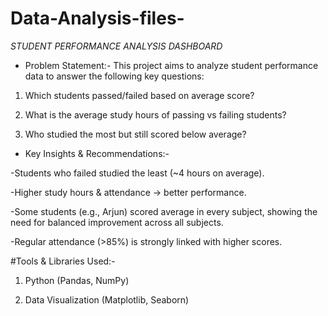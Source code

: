 # Data-Analysis-files-
*STUDENT PERFORMANCE ANALYSIS DASHBOARD*

* Problem Statement:-
This project aims to analyze student performance data to answer the following key questions:

1. Which students passed/failed based on average score?
   
2. What is the average study hours of passing vs failing students?

3. Who studied the most but still scored below average?

* Key Insights & Recommendations:-
 
-Students who failed studied the least (~4 hours on average).

-Higher study hours & attendance → better performance.

-Some students (e.g., Arjun) scored average in every subject, showing the need for balanced improvement across all subjects.

-Regular attendance (>85%) is strongly linked with higher scores.

#Tools & Libraries Used:-

1. Python (Pandas, NumPy)

2. Data Visualization (Matplotlib, Seaborn)

